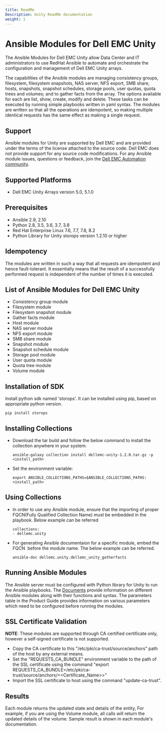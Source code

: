 ```yaml
---
title: ReadMe
Description: Unity ReadMe documentation
weight: 1
---
```

# Ansible Modules for Dell EMC Unity

The Ansible Modules for Dell EMC Unity allow Data Center and IT administrators to use RedHat Ansible to automate and orchestrate the configuration and management of Dell EMC Unity arrays.

The capabilities of the Ansible modules are managing consistency groups, filesystem, filesystem snapshots, NAS server, NFS export, SMB share, hosts, snapshots, snapshot schedules, storage pools, user quotas, quota trees and volumes; and to gather facts from the array. The options available for each are list, show, create, modify and delete. These tasks can be executed by running simple playbooks written in yaml syntax. The modules are written so that all the operations are idempotent, so making multiple identical requests has the same effect as making a single request.

## Support
Ansible modules for Unity are supported by Dell EMC and are provided under the terms of the license attached to the source code. Dell EMC does not provide support for any source code modifications. For any Ansible module issues, questions or feedback, join the [Dell EMC Automation community](https://www.dell.com/community/Automation/bd-p/Automation).

## Supported Platforms
  * Dell EMC Unity Arrays version 5.0, 5.1.0

## Prerequisites
  * Ansible 2.9, 2.10
  * Python 2.8, 3.5, 3.6, 3.7, 3.8
  * Red Hat Enterprise Linux 7.6, 7.7, 7.8, 8.2
  * Python Library for Unity storops version 1.2.10 or higher

## Idempotency
The modules are written in such a way that all requests are idempotent and hence fault-tolerant. It essentially means that the result of a successfully performed request is independent of the number of times it is executed.

## List of Ansible Modules for Dell EMC Unity
  * Consistency group module
  * Filesystem module
  * Filesystem snapshot module
  * Gather facts module
  * Host module
  * NAS server module
  * NFS export module
  * SMB share module
  * Snapshot module
  * Snapshot schedule module
  * Storage pool module
  * User quota module
  * Quota tree module  
  * Volume module

## Installation of SDK
Install python sdk named 'storops'. It can be installed using pip, based on appropriate python version.

    pip install storops

## Installing Collections
  * Download the tar build and follow the below command to install the collection anywhere in your system:
 
        ansible-galaxy collection install dellemc-unity-1.2.0.tar.gz -p <install_path>
  * Set the environment variable:
  
        export ANSIBLE_COLLECTIONS_PATHS=$ANSIBLE_COLLECTIONS_PATHS:<install_path>
 
## Using Collections

  * In order to use any Ansible module, ensure that the importing of proper FQCN(Fully Qualified Collection Name) must be embedded in the playbook.
   Below example can be referred
 
        collections:
        - dellemc.unity

    
  * For generating Ansible documentaion for a specific module, embed the FQCN  before the module name. The below example can be referred.
        
        ansible-doc dellemc.unity.dellemc_unity_gatherfacts

## Running Ansible Modules
The Ansible server must be configured with Python library for Unity to run the Ansible playbooks. The [Documents]( https://github.com/dell/ansible-unity/tree/1.2.0/docs ) provide information on different Ansible modules along with their functions and syntax. The parameters table in the Product Guide provides information on various parameters which need to be configured before running the modules.

## SSL Certificate Validation

**NOTE**: These modules are supported through CA certified certificate only, however a self-signed certificate is not supported.

  * Copy the CA certificate to this "/etc/pki/ca-trust/source/anchors" path of the host by any external means.
  * Set the "REQUESTS_CA_BUNDLE" environment variable to the path of the SSL certificate using the command "export REQUESTS_CA_BUNDLE=/etc/pki/ca-trust/source/anchors/<<Certificate_Name>>"
  * Import the SSL certificate to host using the command "update-ca-trust".

## Results
Each module returns the updated state and details of the entity, For example, if you are using the Volume module, all calls will return the updated details of the volume. Sample result is shown in each module's documentation.

